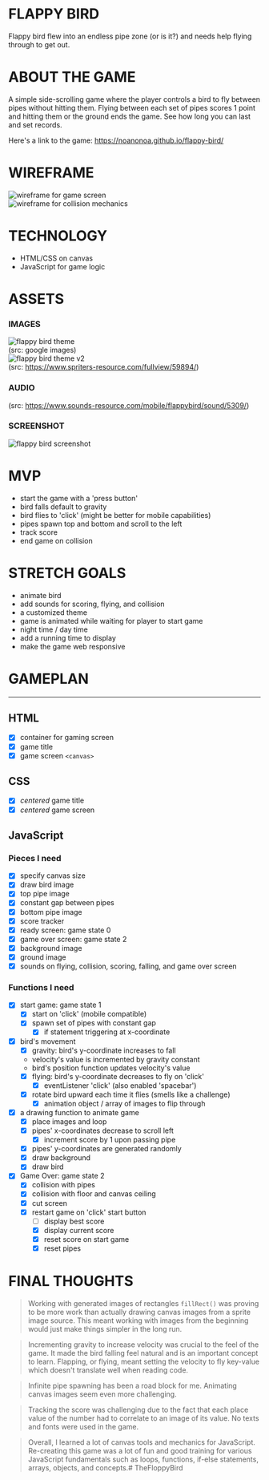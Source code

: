 # FLAPPY BIRD
Flappy bird flew into an endless pipe zone (or is it?) and needs help flying through to get out.  

# ABOUT THE GAME
A simple side-scrolling game where the player controls a bird to fly between pipes without hitting them.  Flying between each set of pipes scores 1 point and hitting them or the ground ends the game.  See how long you can last and set records.  

Here's a link to the game:
https://noanonoa.github.io/flappy-bird/

# WIREFRAME  
![wireframe for game screen](/img/001-wireframe.png "Game Screen")  
![wireframe for collision mechanics](/img/002-wireframe.png "Collision Mechanics")

# TECHNOLOGY
 * HTML/CSS on canvas
 * JavaScript for game logic

# ASSETS
### IMAGES
![flappy bird theme](/img/og-theme.png)  
(src: google images)  
![flappy bird theme v2](/img/og-theme-2.png)  
(src: https://www.spriters-resource.com/fullview/59894/)  
### AUDIO
(src: https://www.sounds-resource.com/mobile/flappybird/sound/5309/)
### SCREENSHOT
![flappy bird screenshot](/img/001-screenshot.png)

# MVP
 * start the game with a 'press button'
 * bird falls default to gravity
 * bird flies to 'click' (might be better for mobile capabilities)
 * pipes spawn top and bottom and scroll to the left 
 * track score
 * end game on collision

# STRETCH GOALS
 * animate bird
 * add sounds for scoring, flying, and collision
 * a customized theme
 * game is animated while waiting for player to start game
 * night time / day time
 * add a running time to display
 * make the game web responsive

# GAMEPLAN
---
## HTML
 - [X] container for gaming screen
 - [X] game title
 - [X] game screen `<canvas>`

## CSS
 - [X] *centered* game title
 - [X] *centered* game screen

## JavaScript
### Pieces I need
 - [X] specify canvas size
 - [X] draw bird image
 - [X] top pipe image
 - [X] constant gap between pipes
 - [X] bottom pipe image
 - [X] score tracker
 - [X] ready screen: game state 0
 - [X] game over screen: game state 2
 - [X] background image
 - [X] ground image
 - [X] sounds on flying, collision, scoring, falling, and game over screen
### Functions I need
 - [X] start game: game state 1
    - [X] start on 'click' (mobile compatible)
    - [X] spawn set of pipes with constant gap
      - [X] if statement triggering at x-coordinate
 - [X] bird's movement
    - [X] gravity: bird's y-coordinate increases to fall  
     * velocity's value is incremented by gravity constant
     * bird's position function updates velocity's value
    - [X] flying: bird's y-coordinate decreases to fly on 'click'
        - [X] eventListener 'click' (also enabled 'spacebar')
    - [X] rotate bird upward each time it flies (smells like a challenge)
        - [X] animation object / array of images to flip through
 - [X] a drawing function to animate game
   - [X] place images and loop
    - [X] pipes' x-coordinates decrease to scroll left
        - [X] increment score by 1 upon passing pipe
    - [X] pipes' y-coordinates are generated randomly
    - [X] draw background
    - [X] draw bird
 - [X] Game Over: game state 2
    - [X] collision with pipes
    - [X] collision with floor and canvas ceiling
    - [X] cut screen
    - [X] restart game on 'click' start button
        - [ ] display best score
        - [X] display current score
        - [X] reset score on start game
        - [X] reset pipes

# FINAL THOUGHTS
> Working with generated images of rectangles `fillRect()` was proving to be more work than actually drawing canvas images from a sprite image source.  This meant working with images from the beginning would just make things simpler in the long run.

> Incrementing gravity to increase velocity was crucial to the feel of the game.  It made the bird falling feel natural and is an important concept to learn.  Flapping, or flying, meant setting the velocity to fly key-value which doesn't translate well when reading code.  

> Infinite pipe spawning has been a road block for me.  Animating canvas images seem even more challenging.

> Tracking the score was challenging due to the fact that each place value of the number had to correlate to an image of its value. No texts and fonts were used in the game.

> Overall, I learned a lot of canvas tools and mechanics for JavaScript.  Re-creating this game was a lot of fun and good training for various JavaScript fundamentals such as loops, functions, if-else statements, arrays, objects, and concepts.#   T h e F l o p p y B i r d  
 